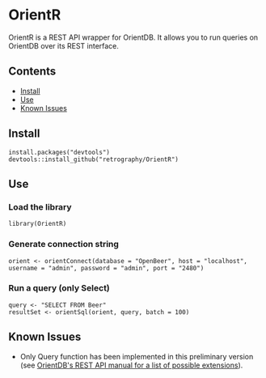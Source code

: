 # OrientR

OrientR is a REST API wrapper for OrientDB. It allows you to run queries on OrientDB over its REST interface.

## Contents

* [Install](#install)
* [Use](#use)
* [Known Issues](#issues)

## <a name="#install"></a> Install

```{r}
install.packages("devtools")
devtools::install_github("retrography/OrientR")
```


## <a name="#use"></a> Use

### Load the library
```{r}
library(OrientR)
```

### Generate connection string
```{r}
orient <- orientConnect(database = "OpenBeer", host = "localhost", username = "admin", password = "admin", port = "2480")
```

### Run a query (only Select)
```{r}
query <- "SELECT FROM Beer"
resultSet <- orientSql(orient, query, batch = 100)
```


## <a name="#issues"></a> Known Issues

* Only Query function has been implemented in this preliminary version (see [OrientDB's REST API manual for a list of possible extensions](http://orientdb.com/docs/1.7.8/orientdb.wiki/OrientDB-REST.html)).

